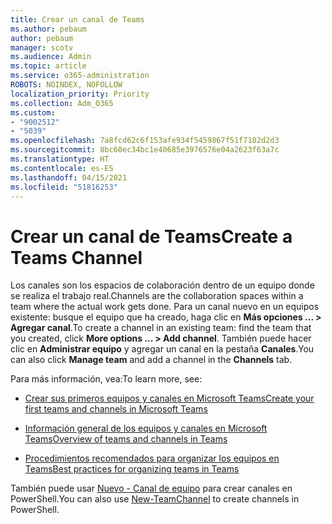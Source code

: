 ```yaml
---
title: Crear un canal de Teams
ms.author: pebaum
author: pebaum
manager: scotv
ms.audience: Admin
ms.topic: article
ms.service: o365-administration
ROBOTS: NOINDEX, NOFOLLOW
localization_priority: Priority
ms.collection: Adm_O365
ms.custom:
- "9002512"
- "5039"
ms.openlocfilehash: 7a8fcd62c6f153afe934f5459867f51f7182d2d3
ms.sourcegitcommit: 8bc60ec34bc1e40685e3976576e04a2623f63a7c
ms.translationtype: HT
ms.contentlocale: es-ES
ms.lasthandoff: 04/15/2021
ms.locfileid: "51816253"
---
```

# <a name="create-a-teams-channel"></a><span data-ttu-id="7ae5f-102">Crear un canal de Teams</span><span class="sxs-lookup"><span data-stu-id="7ae5f-102">Create a Teams Channel</span></span>

<span data-ttu-id="7ae5f-103">Los canales son los espacios de colaboración dentro de un equipo donde se realiza el trabajo real.</span><span class="sxs-lookup"><span data-stu-id="7ae5f-103">Channels are the collaboration spaces within a team where the actual work gets done.</span></span> <span data-ttu-id="7ae5f-104">Para un canal nuevo en un equipos existente: busque el equipo que ha creado, haga clic en **Más opciones ... > Agregar canal**.</span><span class="sxs-lookup"><span data-stu-id="7ae5f-104">To create a channel in an existing team: find the team that you created, click **More options ... > Add channel**.</span></span> <span data-ttu-id="7ae5f-105">También puede hacer clic en **Administrar equipo** y agregar un canal en la pestaña **Canales**.</span><span class="sxs-lookup"><span data-stu-id="7ae5f-105">You can also click **Manage team** and add a channel in the **Channels** tab.</span></span>

<span data-ttu-id="7ae5f-106">Para más información, vea:</span><span class="sxs-lookup"><span data-stu-id="7ae5f-106">To learn more, see:</span></span>

- [<span data-ttu-id="7ae5f-107">Crear sus primeros equipos y canales en Microsoft Teams</span><span class="sxs-lookup"><span data-stu-id="7ae5f-107">Create your first teams and channels in Microsoft Teams</span></span>](https://docs.microsoft.com/MicrosoftTeams/get-started-with-teams-create-your-first-teams-and-channels)

- [<span data-ttu-id="7ae5f-108">Información general de los equipos y canales en Microsoft Teams</span><span class="sxs-lookup"><span data-stu-id="7ae5f-108">Overview of teams and channels in Teams</span></span>](https://docs.microsoft.com/microsoftteams/teams-channels-overview)

- [<span data-ttu-id="7ae5f-109">Procedimientos recomendados para organizar los equipos en Teams</span><span class="sxs-lookup"><span data-stu-id="7ae5f-109">Best practices for organizing teams in Teams</span></span>](https://docs.microsoft.com/MicrosoftTeams/best-practices-organizing)

<span data-ttu-id="7ae5f-110">También puede usar [Nuevo - Canal de equipo](https://docs.microsoft.com/powershell/module/teams/new-teamchannel?view=teams-ps) para crear canales en PowerShell.</span><span class="sxs-lookup"><span data-stu-id="7ae5f-110">You can also use [New-TeamChannel](https://docs.microsoft.com/powershell/module/teams/new-teamchannel?view=teams-ps) to create channels in PowerShell.</span></span> 
